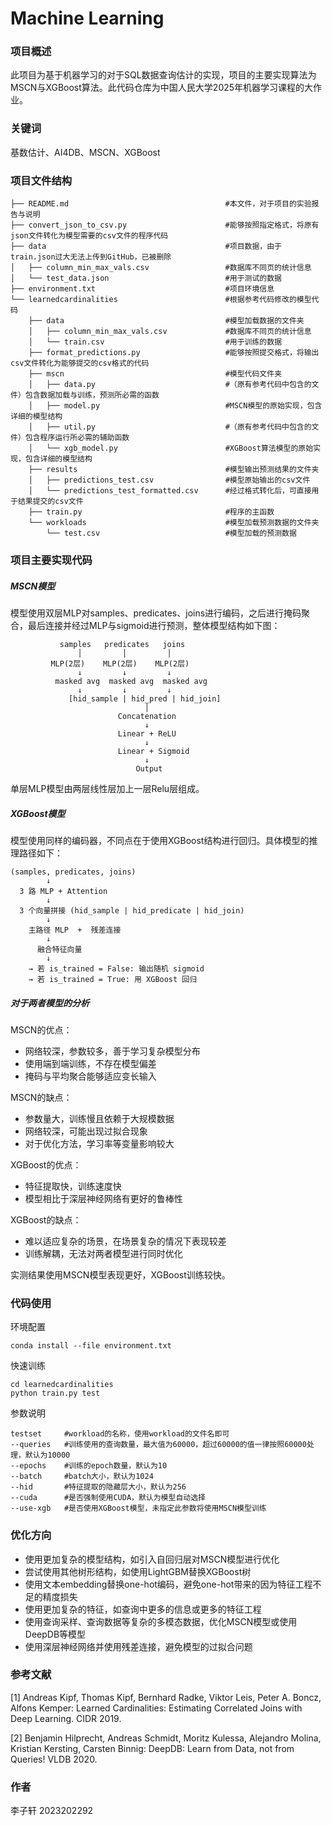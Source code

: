 # Machine Learning

### 项目概述

此项目为基于机器学习的对于SQL数据查询估计的实现，项目的主要实现算法为MSCN与XGBoost算法。此代码仓库为中国人民大学2025年机器学习课程的大作业。

### 关键词

基数估计、AI4DB、MSCN、XGBoost

### 项目文件结构

```
├── README.md									#本文件，对于项目的实验报告与说明
├── convert_json_to_csv.py						#能够按照指定格式，将原有json文件转化为模型需要的csv文件的程序代码
├── data										#项目数据，由于train.json过大无法上传到GitHub，已被删除
│   ├── column_min_max_vals.csv					#数据库不同页的统计信息
│   └── test_data.json							#用于测试的数据
├── environment.txt								#项目环境信息
└── learnedcardinalities						#根据参考代码修改的模型代码
    ├── data									#模型加载数据的文件夹
    │   ├── column_min_max_vals.csv				#数据库不同页的统计信息
    │   └── train.csv							#用于训练的数据
    ├── format_predictions.py					#能够按照提交格式，将输出csv文件转化为能够提交的csv格式的代码
    ├── mscn									#模型代码文件夹
    │   ├── data.py								#（原有参考代码中包含的文件）包含数据加载与训练，预测所必需的函数
    │   ├── model.py							#MSCN模型的原始实现，包含详细的模型结构
    │   ├── util.py								#（原有参考代码中包含的文件）包含程序运行所必需的辅助函数
    │   └── xgb_model.py						#XGBoost算法模型的原始实现，包含详细的模型结构
    ├── results									#模型输出预测结果的文件夹
    │   ├── predictions_test.csv				#模型原始输出的csv文件
    │   └── predictions_test_formatted.csv		#经过格式转化后，可直接用于结果提交的csv文件
    ├── train.py								#程序的主函数
    └── workloads								#模型加载预测数据的文件夹
        └── test.csv							#模型加载的预测数据
```

### 项目主要实现代码

##### MSCN模型

模型使用双层MLP对samples、predicates、joins进行编码，之后进行掩码聚合，最后连接并经过MLP与sigmoid进行预测，整体模型结构如下图：

```
           samples   predicates   joins
               │         │         │
         MLP(2层)    MLP(2层)    MLP(2层)
               ↓         ↓         ↓
          masked avg  masked avg  masked avg
               ↓         ↓         ↓
             [hid_sample | hid_pred | hid_join]
                              │
                        Concatenation
                              ↓
                        Linear + ReLU
                              ↓
                        Linear + Sigmoid
                              ↓
                            Output

```

单层MLP模型由两层线性层加上一层Relu层组成。

##### XGBoost模型

模型使用同样的编码器，不同点在于使用XGBoost结构进行回归。具体模型的推理路径如下：

```
(samples, predicates, joins) 
        ↓
  3 路 MLP + Attention
        ↓
  3 个向量拼接 (hid_sample | hid_predicate | hid_join)
        ↓
    主路径 MLP  +  残差连接
        ↓
      融合特征向量
        ↓
    → 若 is_trained = False: 输出随机 sigmoid
    → 若 is_trained = True: 用 XGBoost 回归

```

##### 对于两者模型的分析

MSCN的优点：

- 网络较深，参数较多，善于学习复杂模型分布
- 使用端到端训练，不存在模型偏差
- 掩码与平均聚合能够适应变长输入

MSCN的缺点：

- 参数量大，训练慢且依赖于大规模数据
- 网络较深，可能出现过拟合现象
- 对于优化方法，学习率等变量影响较大

XGBoost的优点：

- 特征提取快，训练速度快
- 模型相比于深层神经网络有更好的鲁棒性

XGBoost的缺点：

- 难以适应复杂的场景，在场景复杂的情况下表现较差
- 训练解耦，无法对两者模型进行同时优化

实测结果使用MSCN模型表现更好，XGBoost训练较快。

### 代码使用

环境配置

```
conda install --file environment.txt
```

快速训练

```
cd learnedcardinalities
python train.py test
```

参数说明

```
testset 	#workload的名称，使用workload的文件名即可
--queries 	#训练使用的查询数量，最大值为60000，超过60000的值一律按照60000处理，默认为10000
--epochs	#训练的epoch数量，默认为10
--batch		#batch大小，默认为1024
--hid		#特征提取的隐藏层大小，默认为256
--cuda		#是否强制使用CUDA，默认为模型自动选择
--use-xgb	#是否使用XGBoost模型，未指定此参数将使用MSCN模型训练
```

### 优化方向

- 使用更加复杂的模型结构，如引入自回归层对MSCN模型进行优化
- 尝试使用其他树形结构，如使用LightGBM替换XGBoost树
- 使用文本embedding替换one-hot编码，避免one-hot带来的因为特征工程不足的精度损失
- 使用更加复杂的特征，如查询中更多的信息或更多的特征工程
- 使用查询采样、查询数据等复杂的多模态数据，优化MSCN模型或使用DeepDB等模型
- 使用深层神经网络并使用残差连接，避免模型的过拟合问题

### 参考文献

[1] Andreas Kipf, Thomas Kipf, Bernhard Radke, Viktor Leis, Peter A. Boncz, Alfons Kemper: Learned Cardinalities: Estimating Correlated Joins with Deep Learning. CIDR 2019.

[2] Benjamin Hilprecht, Andreas Schmidt, Moritz Kulessa, Alejandro Molina, Kristian Kersting, Carsten Binnig: DeepDB: Learn from Data, not from Queries! VLDB 2020.

### 作者

李子轩	2023202292
